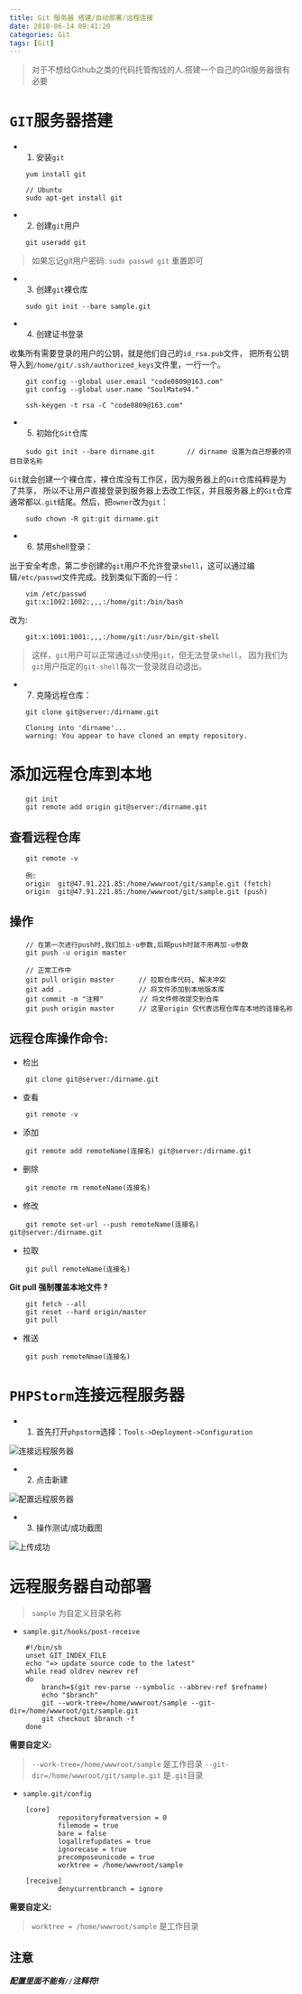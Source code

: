 ```yaml
---
title: Git 服务器 搭建/自动部署/远程连接
date: 2018-06-14 09:41:20
categories: Git
tags: [Git]
---
```


> 对于不想给Github之类的代码托管掏钱的人.搭建一个自己的Git服务器很有必要

<!-- more -->

# `GIT`服务器搭建

- 1. 安装`git`

```
    yum install git
    
    // Ubuntu
    sudo apt-get install git
```

- 2. 创建`git`用户

```
    git useradd git
```

> 如果忘记git用户密码: `sudo passwd git` 重置即可

- 3. 创建`git`裸仓库

```
    sudo git init --bare sample.git
```

- 4. 创建证书登录

收集所有需要登录的用户的公钥，就是他们自己的`id_rsa.pub`文件，
把所有公钥导入到`/home/git/.ssh/authorized_keys`文件里，一行一个。

```
    git config --global user.email "code0809@163.com"
    git config --global user.name "SoulMate94."
    
    ssh-keygen -t rsa -C "code0809@163.com"
```

- 5. 初始化`Git`仓库

```
    sudo git init --bare dirname.git        // dirname 设置为自己想要的项目目录名称
```

`Git`就会创建一个裸仓库，裸仓库没有工作区，因为服务器上的`Git`仓库纯粹是为了共享，
所以不让用户直接登录到服务器上去改工作区，并且服务器上的`Git`仓库通常都以`.git`结尾。然后，把`owner`改为`git`：

```
    sudo chown -R git:git dirname.git
```

- 6. 禁用shell登录：

出于安全考虑，第二步创建的`git`用户不允许登录`shell`，这可以通过编辑`/etc/passwd`文件完成。找到类似下面的一行：

```
    vim /etc/passwd
    git:x:1002:1002:,,,:/home/git:/bin/bash
```

改为:

```
    git:x:1001:1001:,,,:/home/git:/usr/bin/git-shell
```

> 这样，`git`用户可以正常通过`ssh`使用`git`，但无法登录`shell`，
因为我们为`git`用户指定的`git-shell`每次一登录就自动退出。


- 7. 克隆远程仓库：

```
    git clone git@server:/dirname.git
    
    Cloning into 'dirname'...
    warning: You appear to have cloned an empty repository.
```

# 添加远程仓库到本地

```
    git init
    git remote add origin git@server:/dirname.git
```

## 查看远程仓库

```
    git remote -v
    
    例:
    origin  git@47.91.221.85:/home/wwwroot/git/sample.git (fetch)
    origin  git@47.91.221.85:/home/wwwroot/git/sample.git (push)
```

## 操作

```
    // 在第一次进行push时,我们加上-u参数,后期push时就不用再加-u参数
    git push -u origin master
    
    // 正常工作中
    git pull origin master      // 拉取仓库代码, 解决冲突
    git add .                   // 将文件添加到本地版本库
    git commit -m "注释"         // 将文件修改提交到仓库
    git push origin master      // 这里origin 仅代表远程仓库在本地的连接名称
```


## 远程仓库操作命令:

- 检出

```
    git clone git@server:/dirname.git
```

- 查看

```
    git remote -v
```

- 添加

```
    git remote add remoteName(连接名) git@server:/dirname.git
```

- 删除

```
    git remote rm remoteName(连接名)
```

- 修改

```
    git remote set-url --push remoteName(连接名) git@server:/dirname.git
```

- 拉取

```
    git pull remoteName(连接名)
```

**Git pull 强制覆盖本地文件 ?**

```
    git fetch --all
    git reset --hard origin/master
    git pull
```

- 推送

```
    git push remoteNmae(连接名)
```

# `PHPStorm`连接远程服务器

- 1. 首先打开`phpstorm`选择：`Tools->Deployment->Configuration`

![连接远程服务器](https://caoxl.com/images/deploy1.png)

- 2. 点击新建

![配置远程服务器](https://caoxl.com/images/deploy2.png)

- 3. 操作测试/成功截图

![上传成功](https://caoxl.com/images/deploy3.png)


# 远程服务器自动部署

> `sample` 为自定义目录名称

- `sample.git/hooks/post-receive`

```
    #!/bin/sh
    unset GIT_INDEX_FILE
    echo "=> update source code to the latest"
    while read oldrev newrev ref
    do
        branch=$(git rev-parse --symbolic --abbrev-ref $refname)
        echo "$branch"
        git --work-tree=/home/wwwroot/sample --git-dir=/home/wwwroot/git/sample.git
        git checkout $branch -f
    done
```

**需要自定义:**

> `--work-tree=/home/wwwroot/sample` 是工作目录
> `--git-dir=/home/wwwroot/git/sample.git` 是`.git`目录

- `sample.git/config`

```
    [core]
            repositoryformatversion = 0
            filemode = true
            bare = false
            logallrefupdates = true
            ignorecase = true
            precomposeunicode = true
            worktree = /home/wwwroot/sample
    
    [receive]
            denycurrentbranch = ignore
```

**需要自定义:**

> `worktree = /home/wwwroot/sample` 是工作目录

## 注意

***配置里面不能有`//`注释符!***